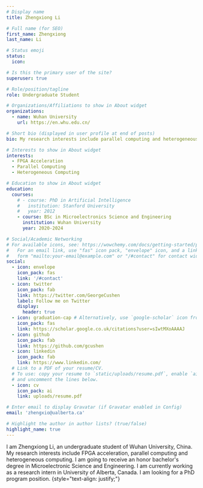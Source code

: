 ```yaml
---
# Display name
title: Zhengxiong Li

# Full name (for SEO)
first_name: Zhengxiong
last_name: Li

# Status emoji
status:
  icon:

# Is this the primary user of the site?
superuser: true

# Role/position/tagline
role: Undergraduate Student

# Organizations/Affiliations to show in About widget
organizations:
  - name: Wuhan University
    url: https://en.whu.edu.cn/

# Short bio (displayed in user profile at end of posts)
bio: My research interests include parallel computing and heterogeneous computing.

# Interests to show in About widget
interests:
  - FPGA Acceleration
  - Parallel Computing
  - Heterogeneous Computing

# Education to show in About widget
education:
  courses:
    # - course: PhD in Artificial Intelligence
    #   institution: Stanford University
    #   year: 2012
    - course: BSc in Microelectronics Science and Engineering
      institution: Wuhan University
      year: 2020-2024

# Social/Academic Networking
# For available icons, see: https://wowchemy.com/docs/getting-started/page-builder/#icons
#   For an email link, use "fas" icon pack, "envelope" icon, and a link in the
#   form "mailto:your-email@example.com" or "/#contact" for contact widget.
social:
  - icon: envelope
    icon_pack: fas
    link: '/#contact'
  - icon: twitter
    icon_pack: fab
    link: https://twitter.com/GeorgeCushen
    label: Follow me on Twitter
    display:
      header: true
  - icon: graduation-cap # Alternatively, use `google-scholar` icon from `ai` icon pack
    icon_pack: fas
    link: https://scholar.google.co.uk/citations?user=sIwtMXoAAAAJ
  - icon: github
    icon_pack: fab
    link: https://github.com/gcushen
  - icon: linkedin
    icon_pack: fab
    link: https://www.linkedin.com/
  # Link to a PDF of your resume/CV.
  # To use: copy your resume to `static/uploads/resume.pdf`, enable `ai` icons in `params.yaml`,
  # and uncomment the lines below.
  - icon: cv
    icon_pack: ai
    link: uploads/resume.pdf

# Enter email to display Gravatar (if Gravatar enabled in Config)
email: 'zhengxio@ualberta.ca'

# Highlight the author in author lists? (true/false)
highlight_name: true
---
```


I am Zhengxiong Li, an undergraduate student of Wuhan University, China. My research interests include FPGA acceleration, parallel 
computing and heterogeneous computing. I am going to receive an honor bachelor's degree in Microelectronic Science and Engineering. I am currently working as a research intern in University of Alberta, Canada. I am looking for a PhD program position. 
{style="text-align: justify;"}
